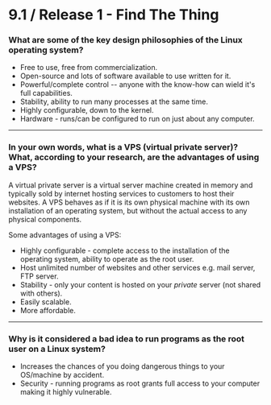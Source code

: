 # 9.1 / Release 1 - Find The Thing

### What are some of the key design philosophies of the Linux operating system?

  * Free to use, free from commercialization.
  * Open-source and lots of software available to use written for it.
  * Powerful/complete control -- anyone with the know-how can wield it's full capabilities.
  * Stability, ability to run many processes at the same time.
  * Highly configurable, down to the kernel.
  * Hardware - runs/can be configured to run on just about any computer.

---

### In your own words, what is a VPS (virtual private server)? What, according to your research, are the advantages of using a VPS?

A virtual private server is a virtual server machine created in memory and typically sold by internet hosting services to customers to host their websites. A VPS behaves as if it is its own physical machine with its own installation of an operating system, but without the actual access to any physical components.

Some advantages of using a VPS:
  * Highly configurable - complete access to the installation of the operating system, ability to operate as the root user.
  * Host unlimited number of websites and other services e.g. mail server, FTP server.
  * Stability - only your content is hosted on your _private_ server (not shared with others).
  * Easily scalable.
  * More affordable.

---

### Why is it considered a bad idea to run programs as the root user on a Linux system?

  * Increases the chances of you doing dangerous things to your OS/machine by accident.
  * Security - running programs as root grants full access to your computer making it highly vulnerable.
